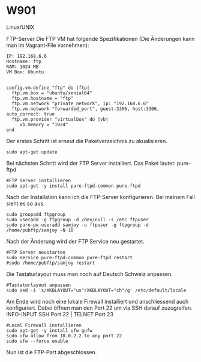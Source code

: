 # W901
Linux/UNIX

FTP-Server
Die FTP VM hat folgende Spezifikationen (Die Änderungen kann man im Vagrant-File vornehmen):

	IP: 192.168.6.6
	Hostname: ftp
	RAM: 1024 MB
	VM Box: Ubuntu
	
	
	config.vm.define "ftp" do |ftp|
	  ftp.vm.box = "ubuntu/xenial64"
	  ftp.vm.hostname = "ftp"
	  ftp.vm.network "private_network", ip: "192.168.6.6"
	  ftp.vm.network "forwarded_port", guest:3306, host:3306, auto_correct: true
	  ftp.vm.provider "virtualbox" do |vb|
		 vb.memory = "1024"  
	end
	
Der erstes Schritt ist erneut die Paketverzeichnis zu akualisieren.


	sudo apt-get update

Bei nächsten Schritt wird der FTP Server installiert. Das Paket lautet: pure-ftpd


	#FTP Server installieren
	sudo apt-get -y install pure-ftpd-common pure-ftpd
	
Nach der Installation kann ich die FTP-Server konfigurieren. Bei meinem Fall sieht es so aus:


	sudo groupadd ftpgroup
	sudo useradd -g ftpgroup -d /dev/null -s /etc ftpuser
	sudo pure-pw useradd samjoy -u ftpuser -g ftpgroup -d /home/pubftp/samjoy -N 10
	
Nach der Änderung wird der FTP Service neu gestartet.


	#FTP Server neustarten
	sudo service pure-ftpd-common pure-ftpd restart
	#sudo /home/pubftp/samjoy restart
	
Die Tastaturlayout muss man noch auf Deutsch Schweiz anpassen.


	#Tastaturlayout anpassen
	sudo sed -i 's/XKBLAYOUT="us"/XKBLAYOUT="ch"/g' /etc/default/locale
	
Am Ende wird noch eine lokale Firewall installiert und anschliessend auch konfiguriert. Dabei öffnen man den Port 22 um via SSH darauf zuzugreifen. INFO-INPUT SSH Port 22 | TELNET Port 23


	#Local Firewall installieren
	sudo apt-get -y install ufw gufw 
	sudo ufw allow from 10.0.2.2 to any port 22
	sudo ufw --force enable   


Nun ist die FTP-Part abgeschlossen.
